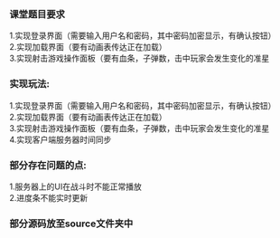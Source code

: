 ### 课堂题目要求
1.实现登录界面（需要输入用户名和密码，其中密码加密显示，有确认按钮）<br>
2.实现加载界面（要有动画表传达正在加载）<br>
3.实现射击游戏操作面板（要有血条，子弹数，击中玩家会发生变化的准星<br>

### 实现玩法:
1.实现登录界面（需要输入用户名和密码，其中密码加密显示，有确认按钮）<br>
2.实现加载界面（要有动画表传达正在加载）<br>
3.实现射击游戏操作面板（要有血条，子弹数，击中玩家会发生变化的准星<br>
4.实现客户端服务器时间同步

### 部分存在问题的点:
1.服务器上的UI在战斗时不能正常播放<br>
2.进度条不能实时更新<br>

### 部分源码放至source文件夹中


